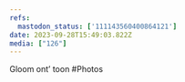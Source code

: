 ```yaml
---
refs:
  mastodon_status: ['111143560400864121']
date: 2023-09-28T15:49:03.822Z
media: ["126"]
---
```


Gloom ont’ toon #Photos
